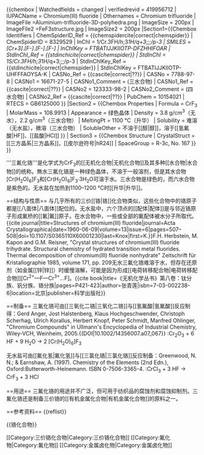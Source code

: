 {{chembox
| Watchedfields = changed
| verifiedrevid = 419956712
| IUPACName = Chromium(III) fluoride
| Othernames = Chromium trifluoride
| ImageFile =Aluminium-trifluoride-3D-polyhedra.png
|   ImageSize = 200px
| ImageFile2 =FeF3structure.jpg
|   ImageSize2 = 200px
|Section1={{Chembox Identifiers
| ChemSpiderID_Ref = {{chemspidercite|correct|chemspider}}
| ChemSpiderID = 8329529
| InChI = 1/Cr.3FH/h;3*1H/q+3;;;/p-3
| SMILES = [Cr+3].[F-].[F-].[F-]
| InChIKey = FTBATIJJKIIOTP-DFZHHIFOAR
| StdInChI_Ref = {{stdinchicite|correct|chemspider}}
| StdInChI = 1S/Cr.3FH/h;3*1H/q+3;;;/p-3
| StdInChIKey_Ref = {{stdinchicite|correct|chemspider}}
| StdInChIKey = FTBATIJJKIIOTP-UHFFFAOYSA-K
| CASNo_Ref = {{cascite|correct|??}}
| CASNo = 7788-97-8
| CASNo1 = 16671-27-5
| CASNo1_Comment = (三水合物)
| CASNo1_Ref = {{cascite|correct|??}}
| CASNo2 = 123333-98-2
| CASNo2_Comment = (四水合物)
| CASNo2_Ref = {{cascite|correct|??}}
| PubChem = 10154021
| RTECS = GB6125000
}}
|Section2 = {{Chembox Properties
| Formula = CrF<sub>3</sub>
| MolarMass = 108.9913
| Appearance = 绿色晶体
| Density = 3.8 g/cm<sup>3</sup>（无水），2.2 g/cm<sup>3</sup>（三水合物）
| MeltingPt = 1100 °C（升华）
| Solubility = 难溶（无水盐），微溶（三水合物）
| SolubleOther = 不溶于[[醇|醇]]，溶于[[氢氟酸|HF]]、[[盐酸|HCl]]
}}
| Section3 = {{Chembox Structure
|   CrystalStruct = [[三方晶系|三方晶系]]，[[皮尔逊符号|hR24]]
|   SpaceGroup = R-3c, No. 167
 }}
}}

'''三氟化铬'''是化学式为CrF<sub>3</sub>的[[无机化合物|无机化合物]]及其多种[[水合物|水合物]]的统称。無水三氟化铬是一种绿色晶体，不溶于一般溶剂，但是其水合物[Cr(H<sub>2</sub>O)<sub>6</sub>]F<sub>3</sub>和[Cr(H<sub>2</sub>O)<sub>6</sub>]F<sub>3</sub>·3H<sub>2</sub>O可溶于水。三水合物是绿色的，而六水合物是紫色的。无水盐在加热到1100–1200 °C时[[升华|升华]]。

==结构与性质==
与几乎所有的三价[[铬|铬]]化合物类似，这些化合物中的铬原子都是[[八面体|八面体]]配位的。无水盐中，六个顶点的[[配体|配体]]是与邻近铬原子形成氟桥的[[氟|氟]]原子。在水合物中，一些或全部的氟配体被水分子所取代。<ref>{{cite journal|title=Structures of chromium(III) fluoride|journal=Acta Crystallographica|date=1960-06-09|volume=13|issue=6|pages=507–508|doi=10.1107/S0365110X60001230|last=Knox|first=K.}}</ref><ref>F.H. Herbstein, M. Kapon and G.M. Reisner, "Crystal structures of chromium(III) fluoride trihydrate. Structural chemistry of hydrated transition metal fluorides. Thermal decomposition of chromium(III) fluoride nonhydrate" Zeitschrift für Kristallographie 1985, volume 171, pp. 209</ref>无水三氟化铬难溶于水，但存在还原剂（如金属[[锌|锌]]）时缓慢溶解，可能是因为形成[[电荷转移配合物|电荷转移配合物]][Cr<sup>2+</sup>—F—Cr<sup>3+</sup>…F]。<ref name=wjhxcs>{{cite book|title=《无机化学丛书》第八卷：钛分族、钒分族、铬分族|pages=P421-423|author=张青莲|isbn=7-03-002238-6|location=北京|publisher=科学出版社}}</ref>

==制备==
三氟化铬可由[[三氧化二铬|三氧化二铬]]与[[氢氟酸|氢氟酸]]反应制得：<ref name=Ullmann>Gerd Anger, Jost Halstenberg, Klaus Hochgeschwender, Christoph Scherhag, Ulrich Korallus, Herbert Knopf, Peter Schmidt, Manfred Ohlinger, "Chromium Compounds" in Ullmann's Encyclopedia of Industrial Chemistry, Wiley-VCH, Weinheim, 2005.{{DOI|10.1002/14356007.a07_067}}</ref>
:Cr<sub>2</sub>O<sub>3</sub> + 6 HF  +  9 H<sub>2</sub>O → 2 [Cr(H<sub>2</sub>O)<sub>6</sub>]F<sub>3</sub>

无水盐可由[[氟化氢|氟化氢]]与[[三氯化铬|三氯化铬]]反应制备：<ref>Greenwood, N. N.; & Earnshaw, A. (1997). Chemistry of the Elements (2nd Edn.), Oxford:Butterworth-Heinemann. ISBN 0-7506-3365-4.</ref>
:CrCl<sub>3</sub> + 3 HF  → CrF<sub>3</sub>  + 3 HCl

==用途==
三氟化铬的用途并不广泛，但可用于纺织品的腐蚀剂和腐蚀抑制剂。三氟化铬还是制备三价铬的[[有机金属化合物|有机金属化合物]]的原料之一。<ref name=wjhxcs />

==参考资料==
{{reflist}}

{{铬化合物}}

[[Category:三价铬化合物|Category:三价铬化合物]]
[[Category:氟化物|Category:氟化物]]
[[Category:金属卤化物|Category:金属卤化物]]